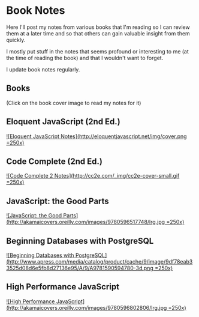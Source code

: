 # Book Notes
Here I'll post my notes from various books that I'm reading so I can review them at a later time and so that others can gain valuable insight from them quickly.

I mostly put stuff in the notes that seems profound or interesting to me (at the time of reading the book) and that I wouldn't want to forget.

I update book notes regularly.

## Books

(Click on the book cover image to read my notes for it)

## Eloquent JavaScript (2nd Ed.)
[![Eloquent JavaScript Notes](http://eloquentjavascript.net/img/cover.png =250x)](https://github.com/DusanDimitric/book-notes/wiki/Eloquent-JavaScript)


## Code Complete (2nd Ed.)
[![Code Complete 2 Notes](http://cc2e.com/_img/cc2e-cover-small.gif =250x)](https://github.com/DusanDimitric/book-notes/wiki/Code-Complete-2)

## JavaScript: the Good Parts
[![JavaScript: the Good Parts](http://akamaicovers.oreilly.com/images/9780596517748/lrg.jpg =250x)](https://github.com/DusanDimitric/book-notes/wiki/JavaScript-the-Good-Parts)

## Beginning Databases with PostgreSQL
[![Beginning Databases with PostgreSQL](http://www.apress.com/media/catalog/product/cache/9/image/9df78eab33525d08d6e5fb8d27136e95/A/9/A9781590594780-3d.png =250x)](https://github.com/DusanDimitric/book-notes/wiki/Beginning-Databases-with-PostgreSQL)

## High Performance JavaScript
[![High Performance JavaScript](http://akamaicovers.oreilly.com/images/9780596802806/lrg.jpg =250x)](https://github.com/DusanDimitric/book-notes/wiki/High-Performance-JavaScript)
